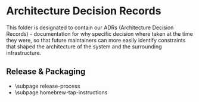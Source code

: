 # Architecture Decision Records

This folder is designated to contain our ADRs (Architecture
Decision Records) - documentation for why specific decision
where taken at the time they were, so that future maintainers
can more easily identify constraints that shaped the architecture
of the system and the surrounding infrastructure.

## Release & Packaging

* \subpage release-process
* \subpage homebrew-tap-instructions
